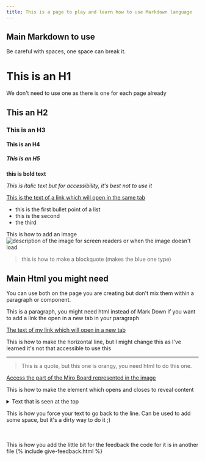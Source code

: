 ```yaml
---
title: This is a page to play and learn how to use Markdown language
---
```


## Main Markdown to use

Be careful with spaces, one space can break it.


# This is an H1 
We don't need to use one as there is one for each page already

## This an H2

### This is an H3

#### This is an H4

##### This is an H5

**this is bold text**

_This is italic text but for accessibility, it's best not to use it_

[This is the text of a link which will open in the same tab](http://www.this-is-the-url-of-your-link.com)

- this is the first bullet point of a list
- this is the second
- the third

This is how to add an image
![description of the image for screen readers or when the image doesn't load](/practitioner-stories/images/name-of-the-file-of-the-image)


> this is how to make a blockquote (makes the blue one type)

## Main Html you might need


You can use both on the page you are creating but don't mix them within a paragraph or component.

<p>This is a paragraph, you might need html instead of Mark Down if you want to add a link the open in a new tab in your paragraph</p>

<p><a href="http://www.this-is-the-url-of-your-link.com" target="_blank">The text of my link which will open in a new tab</a></p>

This is how to make the horizontal line, but I might change this as I've learned it's not that accessible to use this
<hr class="big">

<blockquote class="alt">
  <p>This is a quote, but this one is orangy, you need html to do this one.</p>
</blockquote>


<p><a href="" target="_blank">Access the part of the Miro Board represented in the image</a></p>

This is how to make the element which opens and closes to reveal content
 <details>
 <summary>Text that is seen at the top</summary>
 <p>text that displays when open - this is a paragraph</p>
 <ul>
    <li>this is a bullet point</li>
    <li>another bullet point</li>
 </ul>
 </details>

This is how you force your text to go back to the line. Can be used to add some space, but it's a dirty way to do it ;)
<br><br><br>


This is how you add the little bit for the feedback the code for it is in another file
{% include give-feedback.html %}

